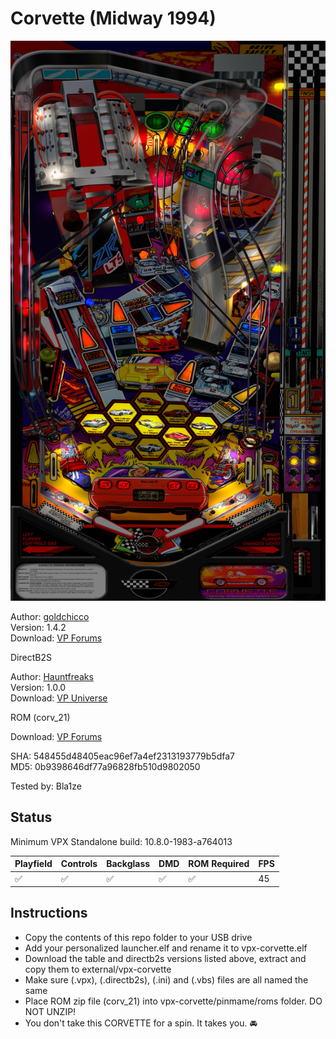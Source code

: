 # Corvette (Midway 1994)  

![Table Preview](https://github.com/Bla1ze/vpx-images/blob/main/vpx-corvette.png)

Author: [goldchicco](https://www.vpforums.org/index.php?showuser=88795)  
Version: 1.4.2  
Download: [VP Forums](https://www.vpforums.org/index.php?app=downloads&showfile=15112)

DirectB2S

Author: [Hauntfreaks](https://vpuniverse.com/profile/5216-hauntfreaks/)  
Version: 1.0.0  
Download: [VP Universe](https://vpuniverse.com/files/file/21285-corvette-midway-1994-b2s-full-dmd/)

ROM (corv_21)

Download: [VP Forums](https://www.vpforums.org/index.php?app=downloads&showfile=1260)

SHA: 548455d48405eac96ef7a4ef2313193779b5dfa7  
MD5: 0b9398646df77a96828fb510d9802050

Tested by: Bla1ze

## Status 

Minimum VPX Standalone build: 10.8.0-1983-a764013

| Playfield | Controls | Backglass | DMD | ROM Required | FPS | 
|-----------|----------|-----------|-----|--------------|-----|
| :white_check_mark: | :white_check_mark: | :white_check_mark: | :white_check_mark: | :white_check_mark: | 45 |

## Instructions

- Copy the contents of this repo folder to your USB drive
- Add your personalized launcher.elf and rename it to vpx-corvette.elf
- Download the table and directb2s versions listed above, extract and copy them to external/vpx-corvette
- Make sure (.vpx), (.directb2s), (.ini) and (.vbs) files are all named the same
- Place ROM zip file (corv_21) into vpx-corvette/pinmame/roms folder. DO NOT UNZIP!
- You don't take this CORVETTE for a spin. It takes you. 🚘
